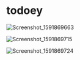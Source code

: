 # todoey

![Screenshot_1591869663](https://user-images.githubusercontent.com/63372032/84372866-144d8180-abdc-11ea-9d50-ff4a41d9dc19.png)

![Screenshot_1591869715](https://user-images.githubusercontent.com/63372032/84372922-26c7bb00-abdc-11ea-9c50-d9f3c8e0c8e1.png)

![Screenshot_1591869724](https://user-images.githubusercontent.com/63372032/84372964-33e4aa00-abdc-11ea-90f9-7c72ffbfd818.png)
